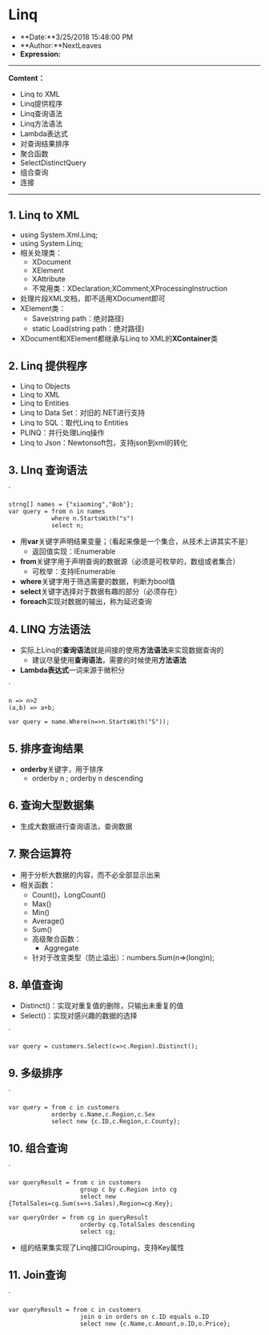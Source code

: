 # Linq

* **Date:**3/25/2018 15:48:00 PM 
* **Author:**NextLeaves
* **Expression:** 

---

**Comtent：**

* Linq to XML
* Linq提供程序
* Linq查询语法
* Linq方法语法
* Lambda表达式
* 对查询结果排序
* 聚合函数
* SelectDistinctQuery
* 组合查询
* 连接

---

## 1. Linq to XML ##

* using System.Xml.Linq;
* using System.Linq;
* 相关处理类：
	* XDocument
	* XElement
	* XAttribute
	* 不常用类：XDeclaration;XComment;XProcessingInstruction
* 处理片段XML文档，即不适用XDocument即可
* XElement类：
	* Save(string path：绝对路径)
	* static Load(string path：绝对路径)
* XDocument和XElement都继承与Linq to XML的**XContainer**类

## 2. Linq 提供程序 ##

* Linq to Objects
* Linq to XML
* Linq to Entities
* Linq to Data Set：对旧的.NET进行支持
* Linq to SQL：取代Linq to Entities
* PLINQ：并行处理Linq操作
* Linq to Json：Newtonsoft包，支持json到xml的转化

## 3. LInq 查询语法 ##

`

	strng[] names = {"xiaoming","Bob"};
	var query = from n in names
				where n.StartsWith("s")
				select n;
				
* 用**var**关键字声明结果变量；（看起来像是一个集合，从技术上讲其实不是）
	* 返回值实现：IEnumerable<T>
* **from**关键字用于声明查询的数据源（必须是可枚举的，数组或者集合）
	* 可枚举：支持IEnumerable
* **where**关键字用于筛选需要的数据，判断为bool值
* **select**关键字选择对于数据有趣的部分（必须存在）
* **foreach**实现对数据的输出，称为延迟查询

## 4. LINQ 方法语法 ##

* 实际上Linq的**查询语法**就是间接的使用**方法语法**来实现数据查询的
	* 建议尽量使用**查询语法**，需要的时候使用**方法语法**
* **Lambda表达式**一词来源于微积分

`

	n => n>2
	(a,b) => a+b;
	
	var query = name.Where(n=>n.StartsWith("S"));
	
## 5. 排序查询结果 ##

* **orderby**关键字，用于排序
	* orderby n ; orderby n descending

## 6. 查询大型数据集 ##

* 生成大数据进行查询语法，查询数据

## 7. 聚合运算符 ##

* 用于分析大数据的内容，而不必全部显示出来
* 相关函数：
	* Count()，LongCount()
	* Max()
	* Min()
	* Average()
	* Sum()
	* 高级聚合函数：
		* Aggregate
	* 针对于改变类型（防止溢出）：numbers.Sum(n=>(long)n);

## 8. 单值查询 ##

* Distinct()：实现对重复值的删除，只输出未重复的值
* Select()：实现对感兴趣的数据的选择

`

	var query = customers.Select(c=>c.Region).Distinct();
	
## 9. 多级排序 ##

`

	var query = from c in customers
				orderby c.Name,c.Region,c.Sex
				select new {c.ID,c.Region,c.County};
				
## 10. 组合查询 ##

`

	var queryResult = from c in customers
						group c by c.Region into cg
						select new {TotalSales=cg.Sum(s=>s.Sales),Region=cg.Key};
						
	var queryOrder = from cg in queryResult
						orderby cg.TotalSales descending
						select cg;
						
* 组的结果集实现了Linq接口IGrouping，支持Key属性

## 11. Join查询 ##

`

	var queryResult = from c in customers
						join o in orders on c.ID equals o.ID
						select new {c.Name,c.Amount,o.ID,o.Price};